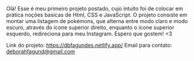 Olá!
Esse é meu primeiro projeto postado, cujo intuito foi de colocar em prática noções basicas de Html, CSS e JavaScript.
O projeto consiste em montar uma listagem de pokémons, que alterna entre modo claro e modo escuro, através do icone superior direito, enquanto o icone superior esquerdo, redireciona para meu Instagram.
Espero que gostem! <3

Link do projeto: https://dbfagundes.netlify.app/
Email para contato: deborahfagund@gmail.com

